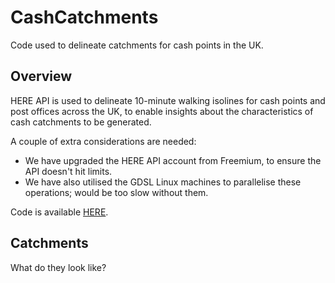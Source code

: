 # CashCatchments

Code used to delineate catchments for cash points in the UK.

## Overview

HERE API is used to delineate 10-minute walking isolines for cash points and post offices across the UK, to enable insights about the characteristics of cash catchments to be generated.

A couple of extra considerations are needed:

- We have upgraded the HERE API account from Freemium, to ensure the API doesn't hit limits.
- We have also utilised the GDSL Linux machines to parallelise these operations; would be too slow without them. 

Code is available [HERE](https://github.com/patrickballantyne/CashCatchments/blob/main/Code/Code.R). 

## Catchments

What do they look like?


